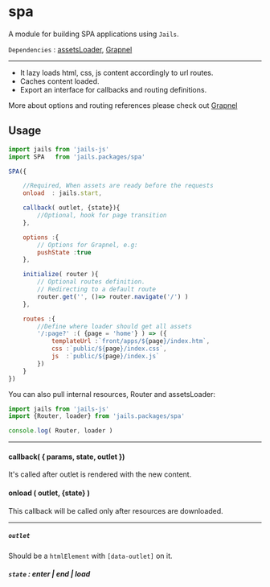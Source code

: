 # spa

A module for building SPA applications using `Jails`.

`Dependencies` : [assetsLoader](https://github.com/Jails-org/Packages/assets-loader), [Grapnel](https://github.com/baseprime/grapnel)

---

- It lazy loads html, css, js content accordingly to url routes.
- Caches content loaded.
- Export an interface for callbacks and routing definitions.

More about options and routing references please check out [Grapnel](https://github.com/baseprime/grapnel)

## Usage

```js
import jails from 'jails-js'
import SPA   from 'jails.packages/spa'

SPA({

	//Required, When assets are ready before the requests
	onload  : jails.start,

	callback( outlet, {state}){
		//Optional, hook for page transition
	},

	options :{
        // Options for Grapnel, e.g:
		pushState :true
	},

	initialize( router ){
        // Optional routes definition.
        // Redirecting to a default route
		router.get('', ()=> router.navigate('/') )
	},

	routes :{
        //Define where loader should get all assets
		'/:page?' :( {page = 'home'} ) => ({
			templateUrl :`front/apps/${page}/index.htm`,
			css :`public/${page}/index.css`,
			js  :`public/${page}/index.js`
		})
	}
})
```

You can also pull internal resources, Router and assetsLoader:

```js
import jails from 'jails-js'
import {Router, loader} from 'jails.packages/spa'

console.log( Router, loader )
```

---

#### callback( { params, state, outlet })
It's called after outlet is rendered with the new content.

#### onload ( outlet, {state} )
This callback will be called only after resources are downloaded.

---

##### `outlet`
Should be a `htmlElement` with `[data-outlet]` on it.

##### `state` : enter | end | load
